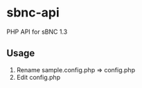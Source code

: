 sbnc-api
========

PHP API for sBNC 1.3

Usage
-----

1. Rename sample.config.php => config.php
2. Edit config.php
